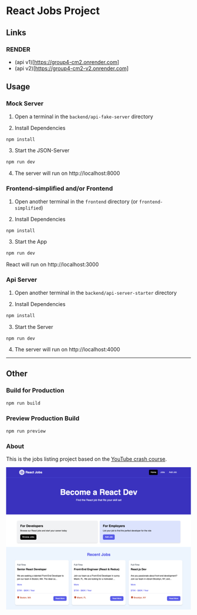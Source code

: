 # React Jobs Project

## Links
### RENDER
- (api v1)[https://group4-cm2.onrender.com]
- (api v2)[https://group4-cm2-v2.onrender.com]

## Usage

 
### Mock Server

1. Open a terminal in the `backend/api-fake-server` directory

2. Install Dependencies

```bash
npm install
```

3. Start the JSON-Server

```bash
npm run dev
```

4. The server will run on http://localhost:8000

### Frontend-simplified and/or Frontend

1. Open another terminal in the `frontend` directory (or `frontend-simplified`)

2. Install Dependencies 

```bash
npm install
```

3. Start the App

```bash
npm run dev
```

React will run on http://localhost:3000


### Api Server

1. Open another terminal in the `backend/api-server-starter` directory

2. Install Dependencies

```bash
npm install
```

3. Start the Server

```bash
npm run dev
```

4. The server will run on http://localhost:4000

---
## Other

### Build for Production

```bash
npm run build
```

### Preview Production Build

```bash
npm run preview
```

### About 
This is the jobs listing project based on the [YouTube crash course](https://youtu.be/LDB4uaJ87e0).

<img src="./frontend/public/screen.png" />
